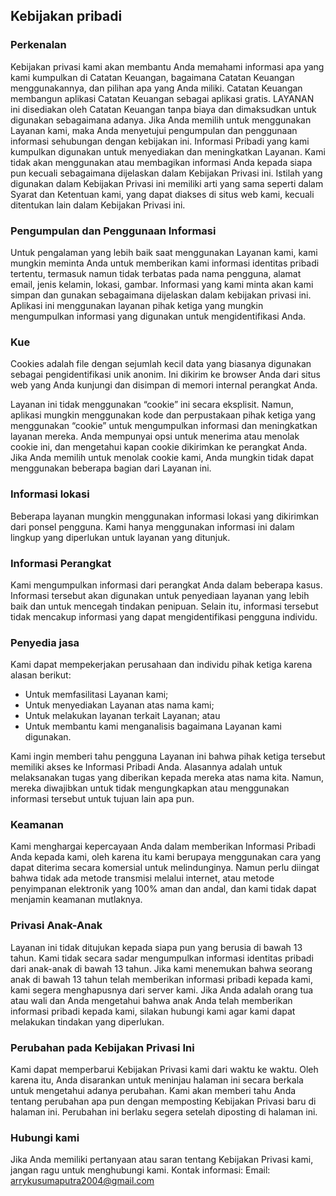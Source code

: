 Kebijakan pribadi
----------------

### Perkenalan
Kebijakan privasi kami akan membantu Anda memahami informasi apa yang kami kumpulkan di Catatan Keuangan, bagaimana Catatan Keuangan menggunakannya, dan pilihan apa yang Anda miliki.
Catatan Keuangan membangun aplikasi Catatan Keuangan sebagai aplikasi gratis. LAYANAN ini disediakan oleh Catatan Keuangan tanpa biaya dan dimaksudkan untuk digunakan sebagaimana adanya.
Jika Anda memilih untuk menggunakan Layanan kami, maka Anda menyetujui pengumpulan dan penggunaan informasi sehubungan dengan kebijakan ini. Informasi Pribadi yang kami kumpulkan digunakan untuk menyediakan dan meningkatkan Layanan. Kami tidak akan menggunakan atau membagikan informasi Anda kepada siapa pun kecuali sebagaimana dijelaskan dalam Kebijakan Privasi ini.
Istilah yang digunakan dalam Kebijakan Privasi ini memiliki arti yang sama seperti dalam Syarat dan Ketentuan kami, yang dapat diakses di situs web kami, kecuali ditentukan lain dalam Kebijakan Privasi ini.

### Pengumpulan dan Penggunaan Informasi
Untuk pengalaman yang lebih baik saat menggunakan Layanan kami, kami mungkin meminta Anda untuk memberikan kami informasi identitas pribadi tertentu, termasuk namun tidak terbatas pada nama pengguna, alamat email, jenis kelamin, lokasi, gambar. Informasi yang kami minta akan kami simpan dan gunakan sebagaimana dijelaskan dalam kebijakan privasi ini.
Aplikasi ini menggunakan layanan pihak ketiga yang mungkin mengumpulkan informasi yang digunakan untuk mengidentifikasi Anda.

### Kue
Cookies adalah file dengan sejumlah kecil data yang biasanya digunakan sebagai pengidentifikasi unik anonim. Ini dikirim ke browser Anda dari situs web yang Anda kunjungi dan disimpan di memori internal perangkat Anda.

Layanan ini tidak menggunakan “cookie” ini secara eksplisit. Namun, aplikasi mungkin menggunakan kode dan perpustakaan pihak ketiga yang menggunakan “cookie” untuk mengumpulkan informasi dan meningkatkan layanan mereka. Anda mempunyai opsi untuk menerima atau menolak cookie ini, dan mengetahui kapan cookie dikirimkan ke perangkat Anda. Jika Anda memilih untuk menolak cookie kami, Anda mungkin tidak dapat menggunakan beberapa bagian dari Layanan ini.

### Informasi lokasi
Beberapa layanan mungkin menggunakan informasi lokasi yang dikirimkan dari ponsel pengguna. Kami hanya menggunakan informasi ini dalam lingkup yang diperlukan untuk layanan yang ditunjuk.

### Informasi Perangkat
Kami mengumpulkan informasi dari perangkat Anda dalam beberapa kasus. Informasi tersebut akan digunakan untuk penyediaan layanan yang lebih baik dan untuk mencegah tindakan penipuan. Selain itu, informasi tersebut tidak mencakup informasi yang dapat mengidentifikasi pengguna individu.

### Penyedia jasa
Kami dapat mempekerjakan perusahaan dan individu pihak ketiga karena alasan berikut:
* Untuk memfasilitasi Layanan kami;
* Untuk menyediakan Layanan atas nama kami;
* Untuk melakukan layanan terkait Layanan; atau
* Untuk membantu kami menganalisis bagaimana Layanan kami digunakan.

Kami ingin memberi tahu pengguna Layanan ini bahwa pihak ketiga tersebut memiliki akses ke Informasi Pribadi Anda. Alasannya adalah untuk melaksanakan tugas yang diberikan kepada mereka atas nama kita. Namun, mereka diwajibkan untuk tidak mengungkapkan atau menggunakan informasi tersebut untuk tujuan lain apa pun.

### Keamanan
Kami menghargai kepercayaan Anda dalam memberikan Informasi Pribadi Anda kepada kami, oleh karena itu kami berupaya menggunakan cara yang dapat diterima secara komersial untuk melindunginya. Namun perlu diingat bahwa tidak ada metode transmisi melalui internet, atau metode penyimpanan elektronik yang 100% aman dan andal, dan kami tidak dapat menjamin keamanan mutlaknya.

### Privasi Anak-Anak
Layanan ini tidak ditujukan kepada siapa pun yang berusia di bawah 13 tahun. Kami tidak secara sadar mengumpulkan informasi identitas pribadi dari anak-anak di bawah 13 tahun. Jika kami menemukan bahwa seorang anak di bawah 13 tahun telah memberikan informasi pribadi kepada kami, kami segera menghapusnya dari server kami. Jika Anda adalah orang tua atau wali dan Anda mengetahui bahwa anak Anda telah memberikan informasi pribadi kepada kami, silakan hubungi kami agar kami dapat melakukan tindakan yang diperlukan.

### Perubahan pada Kebijakan Privasi Ini
Kami dapat memperbarui Kebijakan Privasi kami dari waktu ke waktu. Oleh karena itu, Anda disarankan untuk meninjau halaman ini secara berkala untuk mengetahui adanya perubahan. Kami akan memberi tahu Anda tentang perubahan apa pun dengan memposting Kebijakan Privasi baru di halaman ini. Perubahan ini berlaku segera setelah diposting di halaman ini.

### Hubungi kami
Jika Anda memiliki pertanyaan atau saran tentang Kebijakan Privasi kami, jangan ragu untuk menghubungi kami.
Kontak informasi:
Email: arrykusumaputra2004@gmail.com
